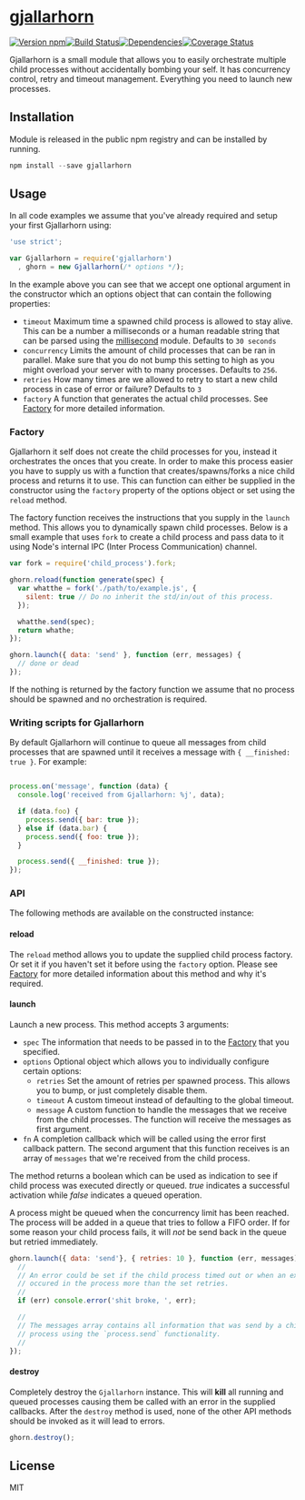 # [gjallarhorn](https://youtu.be/uEekQYXh5vg)

[![Version npm][version]](http://browsenpm.org/package/gjallarhorn)[![Build Status][build]](https://travis-ci.org/3rd-Eden/gjallarhorn)[![Dependencies][david]](https://david-dm.org/3rd-Eden/gjallarhorn)[![Coverage Status][cover]](https://coveralls.io/r/3rd-Eden/gjallarhorn?branch=master)

[version]: https://img.shields.io/npm/v/gjallarhorn.svg?style=flat-square
[build]: https://img.shields.io/travis/3rd-Eden/gjallarhorn/master.svg?style=flat-square
[david]: https://img.shields.io/david/3rd-Eden/gjallarhorn.svg?style=flat-square
[cover]: https://img.shields.io/coveralls/3rd-Eden/gjallarhorn/master.svg?style=flat-square

Gjallarhorn is a small module that allows you to easily orchestrate multiple
child processes without accidentally bombing your self. It has concurrency
control, retry and timeout management. Everything you need to launch new
processes.

## Installation

Module is released in the public npm registry and can be installed by running.

```js
npm install --save gjallarhorn
```

## Usage

In all code examples we assume that you've already required and setup your first
Gjallarhorn using:

```js
'use strict';

var Gjallarhorn = require('gjallarhorn')
  , ghorn = new Gjallarhorn(/* options */);
```

In the example above you can see that we accept one optional argument in the
constructor which an options object that can contain the following properties:

- `timeout` Maximum time a spawned child process is allowed to stay alive. This
  can be a number a milliseconds or a human readable string that can be parsed
  using the [millisecond](https://github.com/unshift/millisecond) module.
  Defaults to `30 seconds`
- `concurrency` Limits the amount of child processes that can be ran in
  parallel. Make sure that you do not bump this setting to high as you might
  overload your server with to many processes. Defaults to `256`.
- `retries` How many times are we allowed to retry to start a new child process
  in case of error or failure? Defaults to `3`
- `factory` A function that generates the actual child processes. See
  [Factory](#factory) for more detailed information.

### Factory

Gjallarhorn it self does not create the child processes for you, instead it
orchestrates the onces that you create. In order to make this process easier you
have to supply us with a function that creates/spawns/forks a nice child process
and returns it to use. This can function can either be supplied in the
constructor using the `factory` property of the options object or set using the
`reload` method.

The factory function receives the instructions that you supply in the `launch`
method. This allows you to dynamically spawn child processes. Below is a small
example that uses `fork` to create a child process and pass data to it using
Node's internal IPC (Inter Process Communication) channel.

```js
var fork = require('child_process').fork;

ghorn.reload(function generate(spec) {
  var whatthe = fork('./path/to/example.js', {
    silent: true // Do no inherit the std/in/out of this process.
  });

  whatthe.send(spec);
  return whathe;
});

ghorn.launch({ data: 'send' }, function (err, messages) {
  // done or dead
});
```

If the nothing is returned by the factory function we assume that no process
should be spawned and no orchestration is required.

### Writing scripts for Gjallarhorn

By default Gjallarhorn will continue to queue all messages from child processes that are spawned until it receives a message with `{ __finished: true }`. For example:

``` js

process.on('message', function (data) {
  console.log('received from Gjallarhorn: %j', data);

  if (data.foo) {
    process.send({ bar: true });
  } else if (data.bar) {
    process.send({ foo: true });
  }

  process.send({ __finished: true });
});
```

### API

The following methods are available on the constructed instance:

#### reload

The `reload` method allows you to update the supplied child process factory. Or
set it if you haven't set it before using the `factory` option. Please see
[Factory](#factory) for more detailed information about this method and why it's
required.

#### launch

Launch a new process. This method accepts 3 arguments:

- `spec` The information that needs to be passed in to the [Factory](#factory)
  that you specified.
- `options` Optional object which allows you to individually configure certain
  options:
  - `retries` Set the amount of retries per spawned process. This allows you to
    bump, or just completely disable them.
  - `timeout` A custom timeout instead of defaulting to the global timeout.
  - `message` A custom function to handle the messages that we receive from the
    child processes. The function will receive the messages as first argument.
- `fn` A completion callback which will be called using the error first callback
  pattern. The second argument that this function receives is an array of
  `messages` that we're received from the child process.

The method returns a boolean which can be used as indication to see if child
process was executed directly or queued. *true* indicates a successful
activation while *false* indicates a queued operation.

A process might be queued when the concurrency limit has been reached. The
process will be added in a queue that tries to follow a FIFO order. If for some
reason your child process fails, it will *not* be send back in the queue but
retried immediately.

```js
ghorn.launch({ data: 'send'}, { retries: 10 }, function (err, messages) {
  //
  // An error could be set if the child process timed out or when an exception
  // occured in the process more than the set retries.
  //
  if (err) console.error('shit broke, ', err);

  //
  // The messages array contains all information that was send by a child
  // process using the `process.send` functionality.
  //
});
```

#### destroy

Completely destroy the `Gjallarhorn` instance. This will **kill** all running
and queued processes causing them be called with an error in the supplied
callbacks. After the `destroy` method is used, none of the other API methods
should be invoked as it will lead to errors.

```js
ghorn.destroy();
```

## License

MIT
